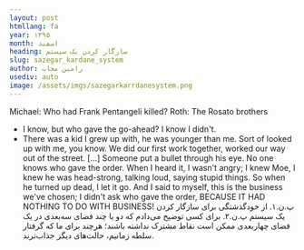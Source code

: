 ```yaml
---
layout: post
htmllang: fa
year: ۱۳۹۵
month: اسفند
heading: سازگار کردن یک سیستم
slug: sazegar_kardane_system
author: رامین مجاب
usediv: auto
image: /assets/imgs/sazegarkarrdanesystem.png
---
```


Michael: Who had Frank Pentangeli killed?
Roth: The Rosato brothers
- I know, but who gave the go-ahead? I know I didn't.
- There was a kid I grew up with, he was younger than me. Sort of looked up with me, you know. We did our first work together, worked our way out of the street. […] Someone put a bullet through his eye. No one knows who gave the order. When I heard it, I wasn't angry; I knew Moe, I knew he was head-strong, talking loud, saying stupid things. So when he turned up dead, I let it go. And I said to myself, this is the business we've chosen; I didn't ask who gave the order, BECAUSE IT HAD NOTHING TO DO WITH BUSINESS! 
پ.ن.۱. از خودگذشتگی برای سازگار کردن یک سیستم 
پ.ن.۲. برای کسی توضیح می‌دادم که دو یا چند فضای سه‌بعدی در یک فضای چهاربعدی ممکن است نقاط مشترک نداشته باشند؛ هرچند برای ما که گرفتار سلطه زمانیم، حالت‌های دیگر جذاب‌ترند.
